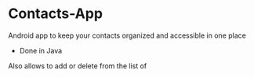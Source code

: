 # Contacts-App

Android app to keep your contacts organized and accessible in one place

- Done in Java

Also allows to add or delete from the list of 


















